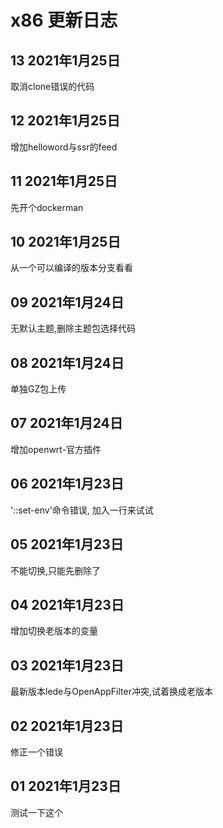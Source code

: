 # x86 更新日志

## 13 2021年1月25日

取消clone错误的代码

## 12 2021年1月25日

增加helloword与ssr的feed

## 11 2021年1月25日

先开个dockerman

## 10 2021年1月25日

从一个可以编译的版本分支看看

## 09 2021年1月24日

无默认主题,删除主题包选择代码

## 08 2021年1月24日

单独GZ包上传

## 07 2021年1月24日

增加openwrt-官方插件

## 06 2021年1月23日

'::set-env'命令错误, 加入一行来试试

## 05 2021年1月23日

不能切换,只能先删除了

## 04 2021年1月23日

增加切换老版本的变量

## 03 2021年1月23日

最新版本lede与OpenAppFilter冲突,试着换成老版本

## 02 2021年1月23日

修正一个错误

## 01 2021年1月23日

测试一下这个
